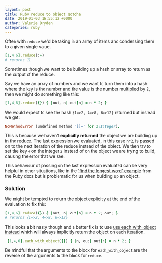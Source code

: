 ```yaml
---
layout: post
title: Ruby reduce to object gotcha
date: 2019-01-03 16:55:12 +0000
author: Valerie Dryden
categories: ruby
---
```


Often with `reduce` we'd be taking in an array of items and condensing them to a given single value.

```ruby
[1,4,6].reduce(:+)
# returns 11
```

Sometimes though we want to be building up a hash or array to return as the output of the reduce.

Say we have an array of numbers and we want to turn them into a hash where the key is the number and the value is the number multiplied by 2, then we might do something like this:

```ruby
[1,4,6].reduce({}) { |out, n| out[n] = n * 2; }
```

We would expect to see the hash `{1=>2, 4=>8, 6=>12}` returned but instead we get:
```ruby
NoMethodError (undefined method '[]=' for 2:Integer).
```
This is because we haven't **explicitly returned** the object we are building up in the reduce. The last expression we evaluated, in this case `n*2`, is passed on to the next iteration of the reduce instead of the object. We then try to set the key `4` on the integer `2` instead of on the object we are trying to build, causing the error that we see.

This behaviour of passing on the last expression evaluated can be very helpful in other situations, like in the ['find the longest word' example](https://ruby-doc.org/core-2.1.0/Enumerable.html#method-i-reduce) from the Ruby docs but is problematic for us when building up an object.

### Solution

We might be tempted to return the object explicitly at the end of the evaluation to fix this:
```ruby
[1,4,6].reduce({}) { |out, n| out[n] = n * 2; out; }
# returns {1=>2, 4=>8, 6=>12}
```
This looks a bit nasty though and a better fix is to use [use each_with_object instead](https://www.rubydoc.info/gems/rubocop/RuboCop/Cop/Style/EachWithObject) which will always implicitly return the object on each iteration.

```ruby
 [1,4,6].each_with_object({}) { |n, out| out[n] = n * 2; }
```
Be mindful that the arguments to the block for `each_with_object` are the reverse of the arguments to the block for `reduce`.
